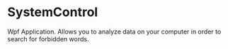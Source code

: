 # SystemControl
Wpf Application. Allows you to analyze data on your computer in order to search for forbidden words.
